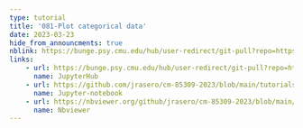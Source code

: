 ```yaml
---
type: tutorial
title: '081-Plot categorical data'
date: 2023-03-23
hide_from_announcments: true
nblink: https://bunge.psy.cmu.edu/hub/user-redirect/git-pull?repo=https%3A%2F%2Fgithub.com%2Fjrasero%2Fcm-85309-2023&branch=main&urlpath=tree%2Fcm-85309-2023%2Ftutorials%2Fweek-8%2F081-Plot_categorical_data.ipynb
links:
    - url: https://bunge.psy.cmu.edu/hub/user-redirect/git-pull?repo=https%3A%2F%2Fgithub.com%2Fjrasero%2Fcm-85309-2023&branch=main&urlpath=tree%2Fcm-85309-2023%2Ftutorials%2Fweek-8%2F081-Plot_categorical_data.ipynb
      name: JupyterHub
    - url: https://github.com/jrasero/cm-85309-2023/blob/main/tutorials/week-8/081-Plot_categorical_data.ipynb
      name: Jupyter-notebook
    - url: https://nbviewer.org/github/jrasero/cm-85309-2023/blob/main/tutorials/week-8/081-Plot_categorical_data.ipynb
      name: Nbviewer
---
```

